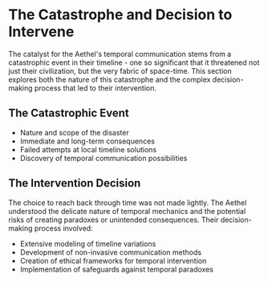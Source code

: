 # The Catastrophe and Decision to Intervene

The catalyst for the Aethel's temporal communication stems from a catastrophic event in their timeline - one so significant that it threatened not just their civilization, but the very fabric of space-time. This section explores both the nature of this catastrophe and the complex decision-making process that led to their intervention.

## The Catastrophic Event

- Nature and scope of the disaster
- Immediate and long-term consequences
- Failed attempts at local timeline solutions
- Discovery of temporal communication possibilities

## The Intervention Decision

The choice to reach back through time was not made lightly. The Aethel understood the delicate nature of temporal mechanics and the potential risks of creating paradoxes or unintended consequences. Their decision-making process involved:

- Extensive modeling of timeline variations
- Development of non-invasive communication methods
- Creation of ethical frameworks for temporal intervention
- Implementation of safeguards against temporal paradoxes
